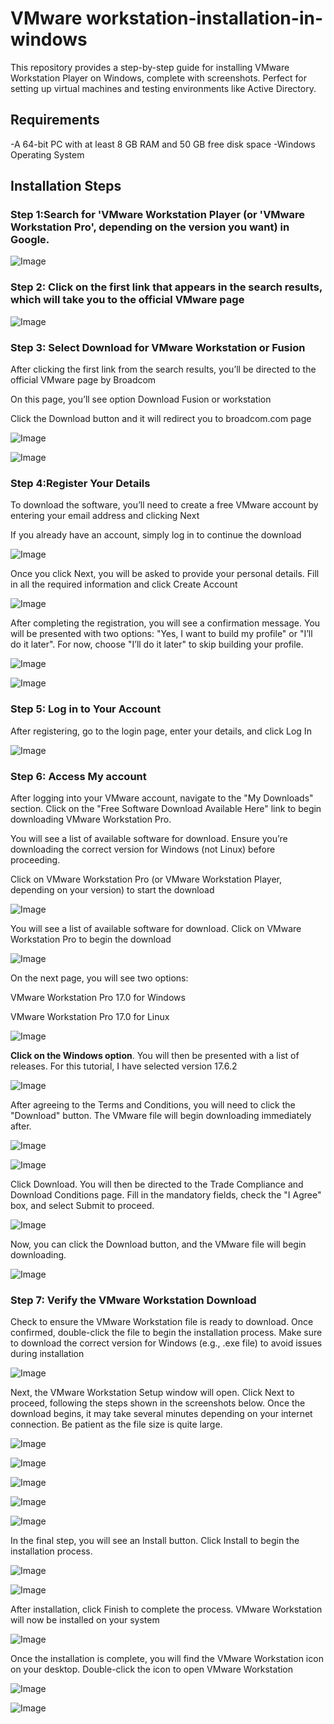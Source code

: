 # VMware workstation-installation-in-windows

This repository provides a step-by-step guide for installing VMware Workstation Player on Windows, complete with screenshots. Perfect for setting up virtual machines and testing environments like Active Directory.

## Requirements

-A 64-bit PC with at least 8 GB RAM and 50 GB free disk space
-Windows Operating System

## Installation Steps

### Step 1:Search for 'VMware Workstation Player (or 'VMware Workstation Pro', depending on the version you want) in Google.

![Image](https://github.com/user-attachments/assets/5ebb6b73-2c87-43e7-8b2c-5db10887cf26)

### Step 2: Click on the first link that appears in the search results, which will take you to the official VMware page
![Image](https://github.com/user-attachments/assets/ffc79dbb-55be-4f71-b401-1abc972ab0fd)

### Step 3:  Select Download for VMware Workstation or Fusion

After clicking the first link from the search results, you’ll be directed to the official VMware page by Broadcom

On this page, you’ll see option Download Fusion or workstation

Click the Download button and it will redirect you to broadcom.com page

![Image](https://github.com/user-attachments/assets/06c24fd4-913e-4c3e-981f-60df33221929)

![Image](https://github.com/user-attachments/assets/fb719679-f573-4f73-aca7-93b517d476ae)

### Step 4:Register Your Details

To download the software, you’ll need to create a free VMware account by entering your email address and clicking Next

If you already have an account, simply log in to continue the download

![Image](https://github.com/user-attachments/assets/0777b682-42aa-45b3-9570-b40b9bda2bea)

Once you click Next, you will be asked to provide your personal details. Fill in all the required information and click Create Account

![Image](https://github.com/user-attachments/assets/c7a49439-5a93-46af-bb47-b5a74db8d298)

After completing the registration, you will see a confirmation message. You will be presented with two options: "Yes, I want to build my profile" or "I’ll do it later". For now, choose "I’ll do it later" to skip building your profile.

![Image](https://github.com/user-attachments/assets/4bb34083-3fb5-436b-be2c-78287769d4f4)

![Image](https://github.com/user-attachments/assets/94f0fb01-744d-4797-8056-bdb071c6280a)

### Step 5: Log in to Your Account

After registering, go to the login page, enter your details, and click Log In

![Image](https://github.com/user-attachments/assets/f5ae8867-597d-41fd-bf6e-721996bf2f5d)

### Step 6: Access My account

After logging into your VMware account, navigate to the "My Downloads" section. Click on the "Free Software Download Available Here" link to begin downloading VMware Workstation Pro.

You will see a list of available software for download. Ensure you’re downloading the correct version for Windows (not Linux) before proceeding.

Click on VMware Workstation Pro (or VMware Workstation Player, depending on your version) to start the download

![Image](https://github.com/user-attachments/assets/1ec76d0c-8cd6-4be8-b9eb-c2a386acd849)

You will see a list of available software for download. Click on VMware Workstation Pro to begin the download

![Image](https://github.com/user-attachments/assets/997116ee-f118-409f-a3d0-568907f91a2b)

On the next page, you will see two options:

VMware Workstation Pro 17.0 for Windows

VMware Workstation Pro 17.0 for Linux

![Image](https://github.com/user-attachments/assets/96dbbd6d-0d75-43db-baf3-65c5fe300f4e)

**Click on the Windows option**. You will then be presented with a list of releases. For this tutorial, I have selected version 17.6.2

![Image](https://github.com/user-attachments/assets/c854aa71-fcdb-477b-9160-b8b47ecc52c6)

After agreeing to the Terms and Conditions, you will need to click the "Download" button. The VMware file will begin downloading immediately after.


![Image](https://github.com/user-attachments/assets/e84bcaef-70a6-4b92-902a-0db9690cb5dd)

![Image](https://github.com/user-attachments/assets/9bd799f5-925c-4bf5-9668-26e1f15fac79)

Click Download. You will then be directed to the Trade Compliance and Download Conditions page. Fill in the mandatory fields, check the "I Agree" box, and select Submit to proceed.

![Image](https://github.com/user-attachments/assets/9225b049-a6a1-4216-8e9f-d494e97d1bee)

Now, you can click the Download button, and the VMware file will begin downloading.

![Image](https://github.com/user-attachments/assets/1cbdc00f-8964-485a-9877-fd0481dadcc5)

### Step 7: Verify the VMware Workstation Download

Check to ensure the VMware Workstation file is ready to download. Once confirmed, double-click the file to begin the installation process.  Make sure to download the correct version for Windows (e.g., .exe file) to avoid issues during installation

![Image](https://github.com/user-attachments/assets/6e8da081-602d-485a-bbcc-bd49f3aac4df)

Next, the VMware Workstation Setup window will open. Click Next to proceed, following the steps shown in the screenshots below. Once the download begins, it may take several minutes depending on your internet connection. Be patient as the file size is quite large.

![Image](https://github.com/user-attachments/assets/c71fa779-df66-4904-bfbb-9629adb479fe)

![Image](https://github.com/user-attachments/assets/08cfac28-aa74-4851-b83e-e36a335d5bc9)

![Image](https://github.com/user-attachments/assets/8c6ec29c-430d-463e-952b-d48311594297)

![Image](https://github.com/user-attachments/assets/6c41a033-cf6c-4e5f-82d2-59c2d2b6d011)

![Image](https://github.com/user-attachments/assets/f9ab66eb-b07a-4fb3-9c4d-997d9ee06048)

In the final step, you will see an Install button. Click Install to begin the installation process.

![Image](https://github.com/user-attachments/assets/d7b8074d-2730-4ef9-8fc3-f685024532ad)

![Image](https://github.com/user-attachments/assets/5034201b-263e-4409-a4af-dbd2b4d65de7)

After installation, click Finish to complete the process. VMware Workstation will now be installed on your system

![Image](https://github.com/user-attachments/assets/275d4d1d-f413-4b66-b0ce-f79a811e596d)

Once the installation is complete, you will find the VMware Workstation icon on your desktop. Double-click the icon to open VMware Workstation

![Image](https://github.com/user-attachments/assets/ffba4b81-c81d-4db1-9223-053e5be5f9e4)

![Image](https://github.com/user-attachments/assets/0070638d-8d75-4920-96a5-37218af51a19)


